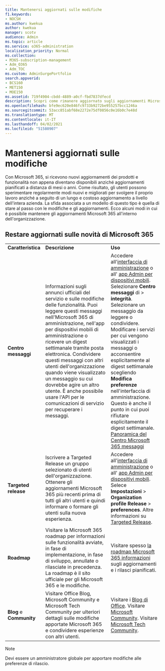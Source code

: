 ```yaml
---
title: Mantenersi aggiornati sulle modifiche
f1.keywords:
- NOCSH
ms.author: kwekua
author: kwekua
manager: scotv
audience: Admin
ms.topic: article
ms.service: o365-administration
localization_priority: Normal
ms.collection:
- M365-subscription-management
- Adm_O365
- Adm_TOC
ms.custom: AdminSurgePortfolio
search.appverid:
- BCS160
- MET150
- MOE150
ms.assetid: 719f4904-cbdd-4889-a0cf-fbd7837dfecd
description: Scopri come rimanere aggiornato sugli aggiornamenti Microsoft 365 tramite Centro messaggi, Rilascio mirato, Roadmap e Blog e Community.
ms.openlocfilehash: bfe9ec620e846fc9733b9272be955257bcc1246a
ms.sourcegitcommit: 53acc851abf68e2272e75df0856c0e16b0c7e48d
ms.translationtype: MT
ms.contentlocale: it-IT
ms.lasthandoff: 04/02/2021
ms.locfileid: "51580907"
---
```

# <a name="stay-on-top-of-changes"></a>Mantenersi aggiornati sulle modifiche

Con Microsoft 365, si ricevono nuovi aggiornamenti dei prodotti e funzionalità non appena diventano disponibili anziché aggiornamenti pianificati a distanza di mesi o anni. Come risultato, gli utenti possono sperimentare regolarmente modi nuovi e migliorati per svolgere il proprio lavoro anziché a seguito di un lungo e costoso aggiornamento a livello dell'intera azienda. La sfida associata a un modello di questo tipo è quella di stare al passo con le modifiche e gli aggiornamenti. Ecco alcuni modi in cui è possibile mantenere gli aggiornamenti Microsoft 365 all'interno dell'organizzazione.

## <a name="stay-on-top-of-microsoft-365-changes"></a>Restare aggiornati sulle novità di Microsoft 365

||||
|:-----|:-----|:-----|
|**Caratteristica** <br/> |**Descrizione** <br/> |**Uso** <br/> |
|**Centro messaggi** <br/> |Informazioni sugli annunci ufficiali del servizio e sulle modifiche delle funzionalità. Puoi leggere questi messaggi nell'Microsoft 365 di amministrazione, nell'app per dispositivi mobili di amministrazione o ricevere un digest settimanale tramite posta elettronica. Condividere questi messaggi con altri utenti dell'organizzazione quando viene visualizzato un messaggio su cui dovrebbe agire un altro utente. È anche possibile usare l'API per le comunicazioni di servizio per recuperare i messaggi.  <br/> |Accedere all'[interfaccia di amministrazione](../admin-overview/about-the-admin-center.md) o all' [app Admin per dispositivi mobili](../admin-overview/admin-mobile-app.md). Selezionare **Centro messaggi** di \> **integrità**. Selezionare un messaggio da leggere o condividere.  <br/> Modificare i servizi per cui vengono visualizzati i messaggi o acconsentire esplicitamente al digest settimanale scegliendo **Modifica preferenze** nell'interfaccia di amministrazione. Questo è anche il punto in cui puoi rifiutare esplicitamente il digest settimanale.  <br/> [Panoramica del Centro Microsoft 365 messaggi](message-center.md) <br/> |
|**Targeted release** <br/> |Iscrivere a Targeted Release un gruppo selezionato di utenti dell'organizzazione. Ottenere gli aggiornamenti Microsoft 365 più recenti prima di tutti gli altri utenti e quindi informare o formare gli utenti sulla nuova esperienza.  <br/> |Accedere all'[interfaccia di amministrazione](../admin-overview/about-the-admin-center.md) o all' [app Admin per dispositivi mobili](../admin-overview/admin-mobile-app.md). Selece **Impostazioni** \> **Organization profile Release** \> **preferences**. Altre informazioni su [Targeted Release](release-options-in-office-365.md).  <br/> |
|**Roadmap** <br/> |Visitare la Microsoft 365 roadmap per informazioni sulle funzionalità avviate, in fase di implementazione, in fase di sviluppo, annullate o rilasciate in precedenza. La roadmap è il sito ufficiale per gli Microsoft 365 e le modifiche.  <br/> |Visitare spesso [la roadmap Microsoft 365 informazioni](https://www.microsoft.com/microsoft-365/roadmap) sugli aggiornamenti e i rilasci pianificati.  <br/> |
|**Blog** e **Community** <br/> |Visitare Office Blog, Microsoft Community e Microsoft Tech Community per ulteriori dettagli sulle modifiche apportate Microsoft 365 e condividere esperienze con altri utenti.  <br/> |Visitare i [Blog di Office](https://www.microsoft.com/en-us/microsoft-365/blog/). Visitare [Microsoft Community](https://answers.microsoft.com). Visitare [Microsoft Tech Community](https://techcommunity.microsoft.com).  <br/> |

> [!NOTE]
> Devi essere un amministratore globale per apportare modifiche alle preferenze di rilascio.
